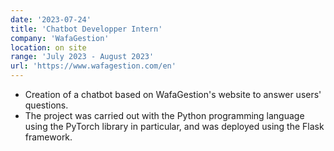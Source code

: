 ```yaml
---
date: '2023-07-24'
title: 'Chatbot Developper Intern'
company: 'WafaGestion'
location: on site
range: 'July 2023 - August 2023'
url: 'https://www.wafagestion.com/en'
---
```


- Creation of a chatbot based on WafaGestion's website to answer users' questions.
- The project was carried out with the Python programming language using the PyTorch library in particular, and was deployed using the Flask framework.
